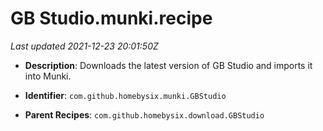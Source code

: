 # GB Studio.munki.recipe

_Last updated 2021-12-23 20:01:50Z_

- **Description**: Downloads the latest version of GB Studio and imports it into Munki.

- **Identifier**: `com.github.homebysix.munki.GBStudio`

- **Parent Recipes**: `com.github.homebysix.download.GBStudio`
